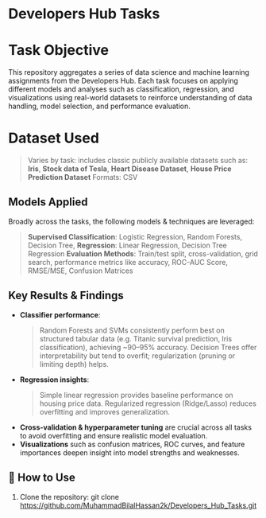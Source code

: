 # Developers Hub Tasks

# Task Objective
This repository aggregates a series of data science and machine learning assignments from the Developers Hub. Each task focuses on applying different models and analyses such as classification, regression, and visualizations using real-world datasets to reinforce understanding of data handling, model selection, and performance evaluation.

# Dataset Used
> Varies by task: includes classic publicly available datasets such as:
> **Iris**, **Stock data of Tesla**, **Heart Disease Dataset**, **House Price Prediction Dataset**
> Formats: CSV

##  Models Applied
Broadly across the tasks, the following models & techniques are leveraged:
> **Supervised Classification**: Logistic Regression, Random Forests, Decision Tree, 
> **Regression**: Linear Regression, Decision Tree Regression
> **Evaluation Methods**: Train/test split, cross-validation, grid search, performance metrics like accuracy, ROC-AUC Score, RMSE/MSE, Confusion Matrices

##  Key Results & Findings
- **Classifier performance**: 
  > Random Forests and SVMs consistently perform best on structured tabular data (e.g. Titanic survival prediction, Iris classification), achieving ~90–95% accuracy.
  > Decision Trees offer interpretability but tend to overfit; regularization (pruning or limiting depth) helps.
- **Regression insights**:
  > Simple linear regression provides baseline performance on housing price data.
  > Regularized regression (Ridge/Lasso) reduces overfitting and improves generalization.
- **Cross-validation & hyperparameter tuning** are crucial across all tasks to avoid overfitting and ensure realistic model evaluation.
- **Visualizations** such as confusion matrices, ROC curves, and feature importances deepen insight into model strengths and weaknesses.


## 🧩 How to Use
1. Clone the repository:
   git clone https://github.com/MuhammadBilalHassan2k/Developers_Hub_Tasks.git
